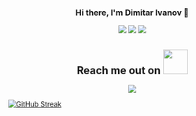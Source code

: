 <p align="center">
  <a></a>
</p>
<h3 align="center">
Hi there, I'm <a>Dimitar Ivanov</a> 👋
</h3>



<p align="center">
 <img src="https://badges.pufler.dev/visits/deifyme/deifyme"/> 
 <img src="https://badges.pufler.dev/repos/deifyme"/>
 <img src="https://badges.pufler.dev/commits/monthly/deifyme" />
 </p>
 
<h2 align="center">Reach me out on <img src= "https://media.tenor.com/rkzdlwxESqUAAAAd/cat-thurston-waffles.gif" width="50" ></h2>
<p align="center">
<a> <img src="https://img.shields.io/badge/-dimdivanov-purple?style=flat-square&logo=instagram&logoColor=white" href="https://www.instagram.com/dimdivanov/?hl=en"/></a>
</p>

[![GitHub Streak](https://github-readme-streak-stats.herokuapp.com/?user=deifyme)](https://git.io/streak-stats)
